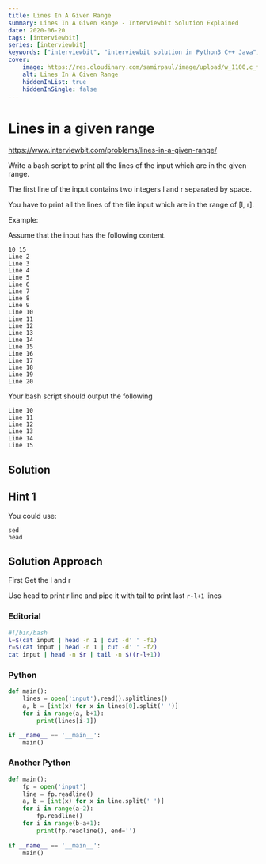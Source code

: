 ```yaml
---
title: Lines In A Given Range
summary: Lines In A Given Range - Interviewbit Solution Explained
date: 2020-06-20
tags: [interviewbit]
series: [interviewbit]
keywords: ["interviewbit", "interviewbit solution in Python3 C++ Java", "Lines In A Given Range Solution Explained"]
cover:
    image: https://res.cloudinary.com/samirpaul/image/upload/w_1100,c_fit,co_rgb:FFFFFF,l_text:Arial_75_bold:Lines In A Given Range - Solution Explained/problem-solving.webp
    alt: Lines In A Given Range
    hiddenInList: true
    hiddenInSingle: false
---
```


# Lines in a given range

https://www.interviewbit.com/problems/lines-in-a-given-range/

Write a bash script to print all the lines of the input which are in the given range.

The first line of the input contains two integers l and r separated by space.

You have to print all the lines of the file input which are in the range of [l, r].

Example:

Assume that the input has the following content.
```
10 15
Line 2
Line 3
Line 4
Line 5
Line 6
Line 7
Line 8
Line 9
Line 10
Line 11
Line 12
Line 13
Line 14
Line 15
Line 16
Line 17
Line 18
Line 19
Line 20
```
Your bash script should output the following
```
Line 10
Line 11
Line 12
Line 13
Line 14
Line 15
```
## Solution

## Hint 1
You could use:
```
sed
head
```

## Solution Approach

First Get the l and r

Use head to print r line and pipe it with tail to print last `r-l+1` lines

### Editorial
```bash
#!/bin/bash
l=$(cat input | head -n 1 | cut -d' ' -f1)
r=$(cat input | head -n 1 | cut -d' ' -f2)
cat input | head -n $r | tail -n $((r-l+1))
```

### Python
```python
def main():
    lines = open('input').read().splitlines()
    a, b = [int(x) for x in lines[0].split(' ')]
    for i in range(a, b+1):
        print(lines[i-1])

if __name__ == '__main__':
    main()
```
### Another Python
```python
def main():
    fp = open('input')
    line = fp.readline()
    a, b = [int(x) for x in line.split(' ')]
    for i in range(a-2):
        fp.readline()
    for i in range(b-a+1):
        print(fp.readline(), end='')
        
if __name__ == '__main__':
    main()

```
